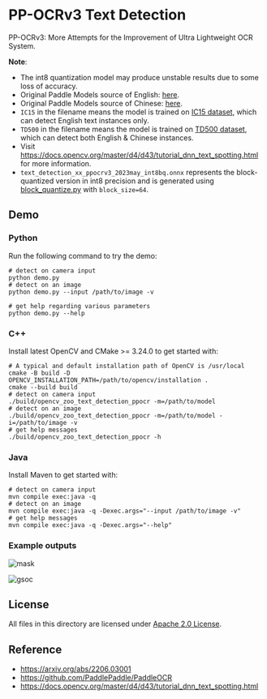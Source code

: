 # PP-OCRv3 Text Detection

PP-OCRv3: More Attempts for the Improvement of Ultra Lightweight OCR System.

**Note**:

- The int8 quantization model may produce unstable results due to some loss of accuracy.
- Original Paddle Models source of English: [here](https://paddleocr.bj.bcebos.com/PP-OCRv3/english/en_PP-OCRv3_det_infer.tar).
- Original Paddle Models source of Chinese: [here](https://paddleocr.bj.bcebos.com/PP-OCRv3/chinese/ch_PP-OCRv3_det_infer.tar).
- `IC15` in the filename means the model is trained on [IC15 dataset](https://rrc.cvc.uab.es/?ch=4&com=introduction), which can detect English text instances only.
- `TD500` in the filename means the model is trained on [TD500 dataset](http://www.iapr-tc11.org/mediawiki/index.php/MSRA_Text_Detection_500_Database_(MSRA-TD500)), which can detect both English & Chinese instances.
- Visit https://docs.opencv.org/master/d4/d43/tutorial_dnn_text_spotting.html for more information.
- `text_detection_xx_ppocrv3_2023may_int8bq.onnx` represents the block-quantized version in int8 precision and is generated using [block_quantize.py](../../tools/quantize/block_quantize.py) with `block_size=64`.

## Demo

### Python

Run the following command to try the demo:

```shell
# detect on camera input
python demo.py
# detect on an image
python demo.py --input /path/to/image -v

# get help regarding various parameters
python demo.py --help
```

### C++

Install latest OpenCV and CMake >= 3.24.0 to get started with:

```shell
# A typical and default installation path of OpenCV is /usr/local
cmake -B build -D OPENCV_INSTALLATION_PATH=/path/to/opencv/installation .
cmake --build build
# detect on camera input
./build/opencv_zoo_text_detection_ppocr -m=/path/to/model
# detect on an image
./build/opencv_zoo_text_detection_ppocr -m=/path/to/model -i=/path/to/image -v
# get help messages
./build/opencv_zoo_text_detection_ppocr -h
```

### Java

Install Maven to get started with:

```shell
# detect on camera input
mvn compile exec:java -q
# detect on an image
mvn compile exec:java -q -Dexec.args="--input /path/to/image -v"
# get help messages
mvn compile exec:java -q -Dexec.args="--help"
```

### Example outputs

![mask](./example_outputs/mask.jpg)

![gsoc](./example_outputs/gsoc.jpg)

## License

All files in this directory are licensed under [Apache 2.0 License](./LICENSE).

## Reference

- https://arxiv.org/abs/2206.03001
- https://github.com/PaddlePaddle/PaddleOCR
- https://docs.opencv.org/master/d4/d43/tutorial_dnn_text_spotting.html
